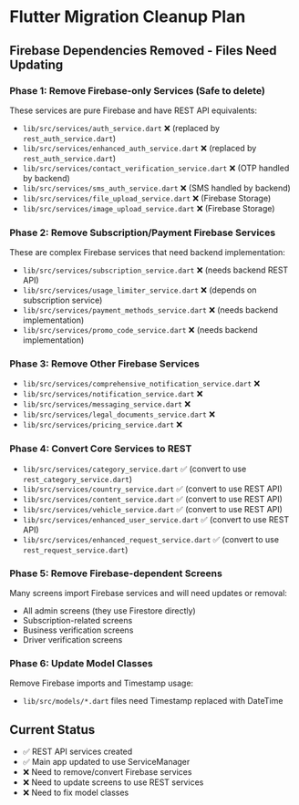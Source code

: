 # Flutter Migration Cleanup Plan

## Firebase Dependencies Removed - Files Need Updating

### Phase 1: Remove Firebase-only Services (Safe to delete)
These services are pure Firebase and have REST API equivalents:

- `lib/src/services/auth_service.dart` ❌ (replaced by `rest_auth_service.dart`)
- `lib/src/services/enhanced_auth_service.dart` ❌ (replaced by `rest_auth_service.dart`)
- `lib/src/services/contact_verification_service.dart` ❌ (OTP handled by backend)
- `lib/src/services/sms_auth_service.dart` ❌ (SMS handled by backend)
- `lib/src/services/file_upload_service.dart` ❌ (Firebase Storage)
- `lib/src/services/image_upload_service.dart` ❌ (Firebase Storage)

### Phase 2: Remove Subscription/Payment Firebase Services
These are complex Firebase services that need backend implementation:

- `lib/src/services/subscription_service.dart` ❌ (needs backend REST API)
- `lib/src/services/usage_limiter_service.dart` ❌ (depends on subscription service)
- `lib/src/services/payment_methods_service.dart` ❌ (needs backend implementation)
- `lib/src/services/promo_code_service.dart` ❌ (needs backend implementation)

### Phase 3: Remove Other Firebase Services
- `lib/src/services/comprehensive_notification_service.dart` ❌
- `lib/src/services/notification_service.dart` ❌
- `lib/src/services/messaging_service.dart` ❌
- `lib/src/services/legal_documents_service.dart` ❌
- `lib/src/services/pricing_service.dart` ❌

### Phase 4: Convert Core Services to REST
- `lib/src/services/category_service.dart` ✅ (convert to use `rest_category_service.dart`)
- `lib/src/services/country_service.dart` ✅ (convert to use REST API)
- `lib/src/services/content_service.dart` ✅ (convert to use REST API)
- `lib/src/services/vehicle_service.dart` ✅ (convert to use REST API)
- `lib/src/services/enhanced_user_service.dart` ✅ (convert to use REST API)
- `lib/src/services/enhanced_request_service.dart` ✅ (convert to use `rest_request_service.dart`)

### Phase 5: Remove Firebase-dependent Screens
Many screens import Firebase services and will need updates or removal:

- All admin screens (they use Firestore directly)
- Subscription-related screens
- Business verification screens
- Driver verification screens

### Phase 6: Update Model Classes
Remove Firebase imports and Timestamp usage:
- `lib/src/models/*.dart` files need Timestamp replaced with DateTime

## Current Status
- ✅ REST API services created
- ✅ Main app updated to use ServiceManager
- ❌ Need to remove/convert Firebase services
- ❌ Need to update screens to use REST services
- ❌ Need to fix model classes
